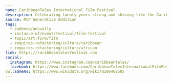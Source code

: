 ```yaml
---
name: CaribbeanTales International Film Festival
description: Celebrating twenty years strong and shining like the Caribbean sun! CaribbeanTales International Film Festival is marking two decades of showcasing the vibrant and dynamic stories of the Caribbean and African diaspora. From ancestral wisdom to daring, futuristic visions, our films bring the vibrancy of our culture to life.
source: MCP Generative Addition
tags:
  - cadence/annually
  - instance-of/event/festival/film-festival
  - topic/art-form/film
  - requires-refactoring/culture/caribbean
  - requires-refactoring/culture/african
link: https://caribbeantalesfestival.com
social:
  instagram: https://www.instagram.com/caribbeantales/
  facebook: https://www.facebook.com/CaribbeanTalesInternationalFilmFestival/
owl:sameAs: https://www.wikidata.org/wiki/Q106468505
---
```

